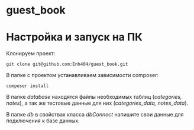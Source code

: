# guest_book

# Настройка и запуск на ПК
Клонируем проект:

`git clone git@github.com:Enh404/guest_book.git`

В папке с проектом устанавливаем зависимости composer:

`composer install`

В папке _database_ находятся файлы необходимых таблиц (_categories, notes_), а так же тестовые данные для них (_categories_data, notes_data_).

В папке _db_ в свойствах класса _dbConnect_ напишите свои данные для подключения к базе данных.
